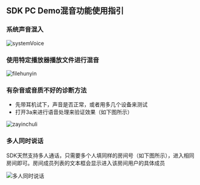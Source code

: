 ## SDK PC Demo混音功能使用指引

### 系统声音混入

![systemVoice](http://imgcache.tce.fsphere.cn/static/mccdn.qcloud.com/static/img/34c3053125fccb46370bf0c77c59e604/image.png)

### 使用特定播放器播放文件进行混音

![filehunyin](http://imgcache.tce.fsphere.cn/static/mccdn.qcloud.com/static/img/5727ed5c702cfb6c0d084b63646ae68d/image.png)

### 有杂音或音质不好的诊断方法

+ 先带耳机试下，声音是否正常，或者用多几个设备来测试
+ 打开3a来进行语音处理来验证效果（如下图所示）

![zayinchuli](http://imgcache.tce.fsphere.cn/static/mccdn.qcloud.com/static/img/282c8ed6caed1ae3bf569a4d4fca3bf7/image.png)

### 多人同时说话

SDK天然支持多人通话，只需要多个人填同样的房间号（如下图所示），进入相同房间即可。房间成员列表的文本框会显示进入该房间用户的具体成员

![多人同时说话](http://imgcache.tce.fsphere.cn/static/mccdn.qcloud.com/static/img/3642a5351367a90f79a4ef49e31938cf/image.png)